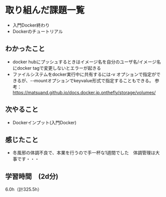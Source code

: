 # 取り組んだ課題一覧
- 入門Docker終わり
- Dockerのチュートリアル

## わかったこと
- docker hubにプッシュするときはイメージ名を自分のユーザ名/イメージ名にdocker tagで変更しないとエラーが起きる
- ファイルシステムをdocker実行中に共有するには-v オプションで指定ができるが、--mountオプションでkeyvalue形式で指定することもできる。
  参考：https://matsuand.github.io/docs.docker.jp.onthefly/storage/volumes/

## 次やること
- Dockerインプット(入門Docker)

## 感じたこと
- 冬風邪の体調不良で、本業を行うので手一杯な1週間でした　体調管理は大事です・・・
  
## 学習時間　(2d分)
6.0h（計325.5h）
